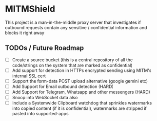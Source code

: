 # MITMShield
This project is a man-in-the-middle proxy server that investigates if outbound requests contain any sensitive / confidential information and blocks it right away

## TODOs / Future Roadmap
- [ ] Create a source bucket (this is a central repository of all the code/strings on the system that are marked as confidential)
- [ ] Add support for detection in HTTPs encrypted sending using MITM's internal SSL cert
- [ ] Support the form-data POST upload alternative (google gemini etc)
- [ ] Add Support for Email outbound detection (HARD)
- [ ] Add Support for Telegram, Whatsapp and other messengers (HARD)
- [ ] Snoop into WebSocket data also
- [ ] Include a Systemwide Clipboard watchdog that sprinkles watermarks into copied content (if it is confidential), watermarks are stripped if pasted into supported-apps